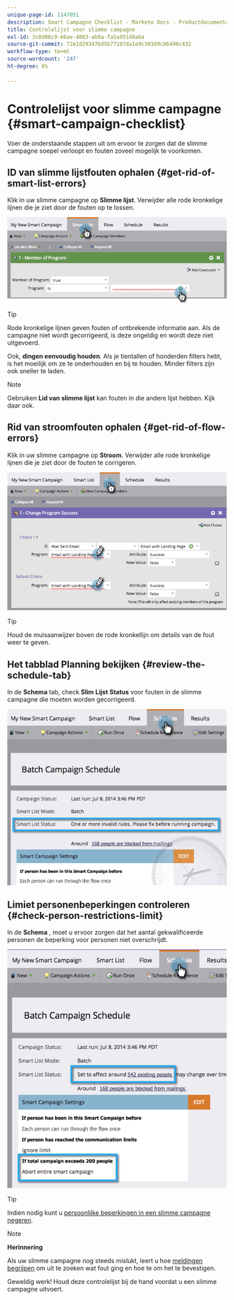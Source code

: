```yaml
---
unique-page-id: 1147051
description: Smart Campagne Checklist - Marketo Docs - Productdocumentatie
title: Controlelijst voor slimme campagne
exl-id: 3c0d08c9-66ae-4083-ab0a-fa5a95149aba
source-git-commit: 72e1d29347bd5b77107da1e9c30169cb6490c432
workflow-type: tm+mt
source-wordcount: '247'
ht-degree: 0%

---
```


# Controlelijst voor slimme campagne {#smart-campaign-checklist}

Voer de onderstaande stappen uit om ervoor te zorgen dat de slimme campagne soepel verloopt en fouten zoveel mogelijk te voorkomen.

## ID van slimme lijstfouten ophalen {#get-rid-of-smart-list-errors}

Klik in uw slimme campagne op **Slimme lijst**. Verwijder alle rode kronkelige lijnen die je ziet door de fouten op te lossen.

![](assets/image2014-9-22-16-3a9-3a13.png)

>[!TIP]
>
>Rode kronkelige lijnen geven fouten of ontbrekende informatie aan. Als de campagne niet wordt gecorrigeerd, is deze ongeldig en wordt deze niet uitgevoerd.
>
>Ook, **dingen eenvoudig houden**. Als je tientallen of honderden filters hebt, is het moeilijk om ze te onderhouden en bij te houden. Minder filters zijn ook sneller te laden.

>[!NOTE]
>
>Gebruiken **Lid van slimme lijst** kan fouten in die andere lijst hebben. Kijk daar ook.

## Rid van stroomfouten ophalen {#get-rid-of-flow-errors}

Klik in uw slimme campagne op **Stroom**. Verwijder alle rode kronkelige lijnen die je ziet door de fouten te corrigeren.

![](assets/image2014-9-22-16-3a10-3a49.png)

>[!TIP]
>
>Houd de muisaanwijzer boven de rode kronkellijn om details van de fout weer te geven.

## Het tabblad Planning bekijken {#review-the-schedule-tab}

In de **Schema** tab, check **Slim** **Lijst** **Status** voor fouten in de slimme campagne die moeten worden gecorrigeerd.

![](assets/three.png)

## Limiet personenbeperkingen controleren {#check-person-restrictions-limit}

In de **Schema** , moet u ervoor zorgen dat het aantal gekwalificeerde personen de beperking voor personen niet overschrijdt.

![](assets/four.png)

>[!TIP]
>
>Indien nodig kunt u  [persoonlijke beperkingen in een slimme campagne negeren](/help/marketo/product-docs/core-marketo-concepts/smart-campaigns/using-smart-campaigns/override-person-restrictions-in-a-smart-campaign.md).

>[!NOTE]
>
>**Herinnering**
>
>Als uw slimme campagne nog steeds mislukt, leert u hoe [meldingen begrijpen](/help/marketo/product-docs/core-marketo-concepts/miscellaneous/understanding-notifications.md) om uit te zoeken wat fout ging en hoe te om het te bevestigen.

Geweldig werk! Houd deze controlelijst bij de hand voordat u een slimme campagne uitvoert.

